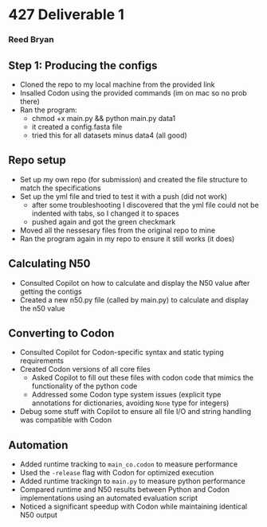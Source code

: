 # 427 Deliverable 1
### Reed Bryan

## Step 1: Producing the configs
- Cloned the repo to my local machine from the provided link
- Insalled Codon using the provided commands (im on mac so no prob there)
- Ran the program:
    - chmod +x main.py && python main.py data1
    - it created a config.fasta file
    - tried this for all datasets minus data4 (all good)

## Repo setup
- Set up my own repo (for submission) and created the file structure to match the specifications
- Set up the yml file and tried to test it with a push (did not work)
    - after some troubleshooting I discovered that the yml file could not be indented with tabs, so I changed it to spaces
    - pushed again and got the green checkmark
- Moved all the nessesary files from the original repo to mine
- Ran the program again in my repo to ensure it still works (it does)

## Calculating N50
- Consulted Copilot on how to calculate and display the N50 value after getting the contigs
- Created a new n50.py file (called by main.py) to calculate and display the n50 value

## Converting to Codon
- Consulted Copilot for Codon-specific syntax and static typing requirements
- Created Codon versions of all core files
    - Asked Copilot to fill out these files with codon code that mimics the functionality of the python code
    - Addressed some Codon type system issues (explicit type annotations for dictionaries, avoiding `None` type for integers)
- Debug some stuff with Copilot to ensure all file I/O and string handling was compatible with Codon

## Automation
- Added runtime tracking to `main_co.codon` to measure performance
- Used the `-release` flag with Codon for optimized execution
- Added runtime trackingn to `main.py` to measure python performance
- Compared runtime and N50 results between Python and Codon implementations using an automated evaluation script
- Noticed a significant speedup with Codon while maintaining identical N50 output